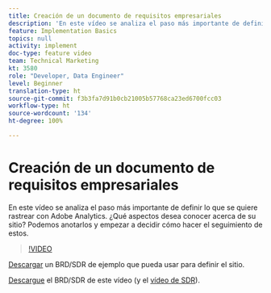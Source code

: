 ```yaml
---
title: Creación de un documento de requisitos empresariales
description: 'En este vídeo se analiza el paso más importante de definir lo que se quiere rastrear con Adobe Analytics. ¿Qué aspectos desea conocer acerca de su sitio? Podemos anotarlos y empezar a decidir cómo hacer el seguimiento de estos. '
feature: Implementation Basics
topics: null
activity: implement
doc-type: feature video
team: Technical Marketing
kt: 3580
role: "Developer, Data Engineer"
level: Beginner
translation-type: ht
source-git-commit: f3b3fa7d91b0cb21005b57768ca23ed6700fcc03
workflow-type: ht
source-wordcount: '134'
ht-degree: 100%

---
```



# Creación de un documento de requisitos empresariales

En este vídeo se analiza el paso más importante de definir lo que se quiere rastrear con Adobe Analytics. ¿Qué aspectos desea conocer acerca de su sitio? Podemos anotarlos y empezar a decidir cómo hacer el seguimiento de estos.

>[!VIDEO](https://video.tv.adobe.com/v/28758/?quality=12)

[Descargar](https://analytics.enablementadobe.com/files/brd-sdr-sample-template.xlsx) un BRD/SDR de ejemplo que pueda usar para definir el sitio.

[Descargue](https://analytics.enablementadobe.com/files/geometrixx-clothiers-brd-sdr.xlsx) el BRD/SDR de este vídeo (y el [vídeo de SDR](creating-and-maintaining-an-sdr.md)).

